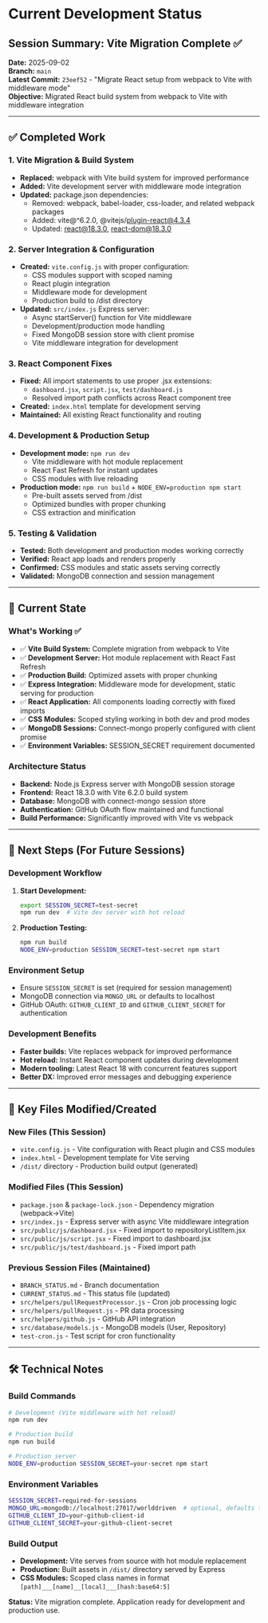 # Current Development Status

## Session Summary: Vite Migration Complete ✅

**Date:** 2025-09-02  
**Branch:** `main`  
**Latest Commit:** `23eef52` - "Migrate React setup from webpack to Vite with middleware mode"  
**Objective:** Migrated React build system from webpack to Vite with middleware integration

---

## ✅ Completed Work

### 1. Vite Migration & Build System
- **Replaced:** webpack with Vite build system for improved performance
- **Added:** Vite development server with middleware mode integration
- **Updated:** package.json dependencies:
  - Removed: webpack, babel-loader, css-loader, and related webpack packages
  - Added: vite@^6.2.0, @vitejs/plugin-react@4.3.4
  - Updated: react@18.3.0, react-dom@18.3.0

### 2. Server Integration & Configuration
- **Created:** `vite.config.js` with proper configuration:
  - CSS modules support with scoped naming
  - React plugin integration
  - Middleware mode for development
  - Production build to /dist directory
- **Updated:** `src/index.js` Express server:
  - Async startServer() function for Vite middleware
  - Development/production mode handling
  - Fixed MongoDB session store with client promise
  - Vite middleware integration for development

### 3. React Component Fixes
- **Fixed:** All import statements to use proper .jsx extensions:
  - `dashboard.jsx`, `script.jsx`, `test/dashboard.js`
  - Resolved import path conflicts across React component tree
- **Created:** `index.html` template for development serving
- **Maintained:** All existing React functionality and routing

### 4. Development & Production Setup
- **Development mode:** `npm run dev` 
  - Vite middleware with hot module replacement
  - React Fast Refresh for instant updates
  - CSS modules with live reloading
- **Production mode:** `npm run build` + `NODE_ENV=production npm start`
  - Pre-built assets served from /dist
  - Optimized bundles with proper chunking
  - CSS extraction and minification

### 5. Testing & Validation
- **Tested:** Both development and production modes working correctly
- **Verified:** React app loads and renders properly
- **Confirmed:** CSS modules and static assets serving correctly
- **Validated:** MongoDB connection and session management

---

## 🔄 Current State

### What's Working ✅
- ✅ **Vite Build System:** Complete migration from webpack to Vite
- ✅ **Development Server:** Hot module replacement with React Fast Refresh
- ✅ **Production Build:** Optimized assets with proper chunking
- ✅ **Express Integration:** Middleware mode for development, static serving for production
- ✅ **React Application:** All components loading correctly with fixed imports
- ✅ **CSS Modules:** Scoped styling working in both dev and prod modes
- ✅ **MongoDB Sessions:** Connect-mongo properly configured with client promise
- ✅ **Environment Variables:** SESSION_SECRET requirement documented

### Architecture Status
- **Backend:** Node.js Express server with MongoDB session storage
- **Frontend:** React 18.3.0 with Vite 6.2.0 build system
- **Database:** MongoDB with connect-mongo session store  
- **Authentication:** GitHub OAuth flow maintained and functional
- **Build Performance:** Significantly improved with Vite vs webpack

---

## 🎯 Next Steps (For Future Sessions)

### Development Workflow
1. **Start Development:**
   ```bash
   export SESSION_SECRET=test-secret
   npm run dev  # Vite dev server with hot reload
   ```

2. **Production Testing:**
   ```bash
   npm run build
   NODE_ENV=production SESSION_SECRET=test-secret npm start
   ```

### Environment Setup
- Ensure `SESSION_SECRET` is set (required for session management)
- MongoDB connection via `MONGO_URL` or defaults to localhost
- GitHub OAuth: `GITHUB_CLIENT_ID` and `GITHUB_CLIENT_SECRET` for authentication

### Development Benefits
- **Faster builds:** Vite replaces webpack for improved performance
- **Hot reload:** Instant React component updates during development
- **Modern tooling:** Latest React 18 with concurrent features support
- **Better DX:** Improved error messages and debugging experience

---

## 📁 Key Files Modified/Created

### New Files (This Session)
- `vite.config.js` - Vite configuration with React plugin and CSS modules
- `index.html` - Development template for Vite serving
- `/dist/` directory - Production build output (generated)

### Modified Files (This Session)
- `package.json` & `package-lock.json` - Dependency migration (webpack→Vite)
- `src/index.js` - Express server with async Vite middleware integration  
- `src/public/js/dashboard.jsx` - Fixed import to repositoryListItem.jsx
- `src/public/js/script.jsx` - Fixed import to dashboard.jsx
- `src/public/js/test/dashboard.js` - Fixed import path

### Previous Session Files (Maintained)
- `BRANCH_STATUS.md` - Branch documentation
- `CURRENT_STATUS.md` - This status file (updated)
- `src/helpers/pullRequestProcessor.js` - Cron job processing logic
- `src/helpers/pullRequest.js` - PR data processing
- `src/helpers/github.js` - GitHub API integration
- `src/database/models.js` - MongoDB models (User, Repository)
- `test-cron.js` - Test script for cron functionality

---

## 🛠 Technical Notes

### Build Commands
```bash
# Development (Vite middleware with hot reload)
npm run dev

# Production build
npm run build

# Production server  
NODE_ENV=production SESSION_SECRET=your-secret npm start
```

### Environment Variables
```bash
SESSION_SECRET=required-for-sessions
MONGO_URL=mongodb://localhost:27017/worlddriven  # optional, defaults to localhost
GITHUB_CLIENT_ID=your-github-client-id
GITHUB_CLIENT_SECRET=your-github-client-secret
```

### Build Output
- **Development:** Vite serves from source with hot module replacement
- **Production:** Built assets in `/dist/` directory served by Express
- **CSS Modules:** Scoped class names in format `[path]___[name]__[local]___[hash:base64:5]`

**Status:** Vite migration complete. Application ready for development and production use.